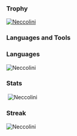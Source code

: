 ### Trophy

<p align="left"> <a href="https://github.com/ryo-ma/github-profile-trophy"><img src="https://github-profile-trophy.vercel.app/?username=Neccolini" alt="Neccolini" /></a> </p>

### Languages and Tools



### Languages

<p><img  src="https://github-readme-stats.vercel.app/api/top-langs?username=Neccolini&show_icons=true&locale=en&layout=compact&count_private=false" alt="Neccolini" /></p>

### Stats
<p>&nbsp;<img align="center" src="https://github-readme-stats.vercel.app/api?username=Neccolini&show_icons=true&locale=en" alt="Neccolini" /></p>

### Streak

<p><img align="center" src="https://github-readme-streak-stats.herokuapp.com/?user=Neccolini&" alt="Neccolini" /></p>

